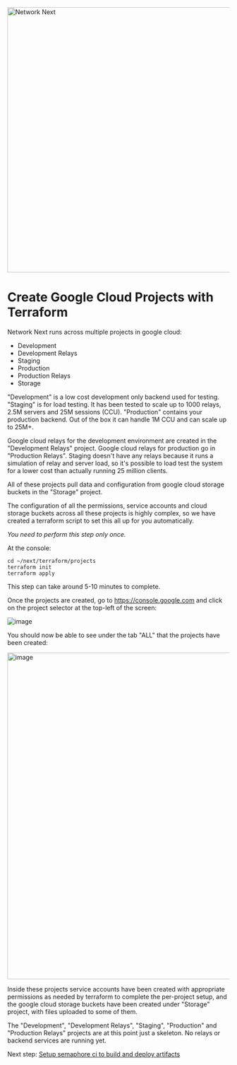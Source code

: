 <img src="https://static.wixstatic.com/media/799fd4_0512b6edaeea4017a35613b4c0e9fc0b~mv2.jpg/v1/fill/w_1200,h_140,al_c,q_80,usm_0.66_1.00_0.01/networknext_logo_colour_black_RGB_tightc.jpg" alt="Network Next" width="600"/>

<br>

# Create Google Cloud Projects with Terraform

Network Next runs across multiple projects in google cloud:

* Development
* Development Relays
* Staging
* Production
* Production Relays
* Storage

"Development" is a low cost development only backend used for testing. "Staging" is for load testing. It has been tested to scale up to 1000 relays, 2.5M servers and 25M sessions (CCU). "Production" contains your production backend. Out of the box it can handle 1M CCU and can scale up to 25M+.

Google cloud relays for the development environment are created in the "Development Relays" project. Google cloud relays for production go in "Production Relays". Staging doesn't have any relays because it runs a simulation of relay and server load, so it's possible to load test the system for a lower cost than actually running 25 million clients.

All of these projects pull data and configuration from google cloud storage buckets in the "Storage" project. 

The configuration of all the permissions, service accounts and cloud storage buckets across all these projects is highly complex, so we have created a terraform script to set this all up for you automatically.

_You need to perform this step only once._

At the console:

```console
cd ~/next/terraform/projects
terraform init
terraform apply
```

This step can take around 5-10 minutes to complete.

Once the projects are created, go to https://console.google.com and click on the project selector at the top-left of the screen:

![image](https://github.com/networknext/next/assets/696656/0ecc1ac6-f315-4348-95cc-63ee8669d25b)

You should now be able to see under the tab "ALL" that the projects have been created:

<img width="739" alt="image" src="https://github.com/networknext/next/assets/696656/888f0cd6-6d77-4372-b7ab-a2345d81bbeb">

Inside these projects service accounts have been created with appropriate permissions as needed by terraform to complete the per-project setup, and the google cloud storage buckets have been created under "Storage" project, with files uploaded to some of them.

The "Development", "Development Relays", "Staging", "Production" and "Production Relays" projects are at this point just a skeleton. No relays or backend services are running yet.

Next step: [Setup semaphore ci to build and deploy artifacts](setup_semaphore_ci_to_build_and_deploy_artifacts.md)
